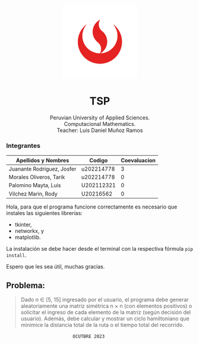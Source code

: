 <div align="center">
  <a href="https://github.com/H4RRY73/tf-algorithmic-complexity">
    <img src="./UPC_logo_transparente.png" width="200px">
  </a>
  
  <h1 align="center">TSP</h1>

  <p align="center">
    Peruvian University of Applied Sciences.
    <br />
    Computacional Mathematics.
    <br />
    Teacher: Luis Daniel Muñoz Ramos
  </p>
</div>

### Integrantes
| Apellidos y Nombres        | Codigo     | Coevaluacion |
|----------------------------|------------|--------------|
| Juanante Rodriguez, Josfer | u202214778 | 3            |
| Morales Oliveros, Tarik    | u202214778 | 0            |
| Palomino Mayta, Luis       | U202112321 | 0            |
| Vilchez Marin, Rody        | U20216562  | 0            |

Hola, para que el programa funcione correctamente es necesario que instales las siguientes librerías:
- tkinter,
- networkx, y
- matplotlib.

La instalación se debe hacer desde el terminal con la respectiva fórmula `pip install`.

Espero que les sea útil, muchas gracias.

## Problema:
>Dado n ∈ [5, 15] ingresado por el usuario, el programa debe generar
aleatoriamente una matriz simétrica n × n (con elementos positivos) o
solicitar el ingreso de cada elemento de la matriz (según decisión del
usuario). Además, debe calcular y mostrar un ciclo hamiltoniano que
minimice la distancia total de la ruta o el tiempo total del recorrido.


                             OCUTBRE 2023
